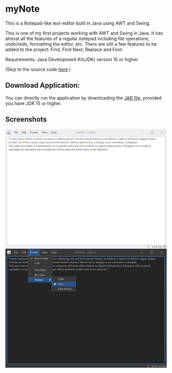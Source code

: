 # myNote
This is a Notepad-like text-editor built in Java using AWT and Swing.

This is one of my first projects working with AWT and Swing in Java.
It has almost all the features of a regular notepad including file operations, undo/redo, formatting the editor, etc. 
There are still a few features to be added to the project: Find, Find Next, Replace and Font.

Requirements: Java Development Kit(JDK) version 15 or higher.

(Skip to the source code [here](src/com/company/).)

## Download Application:
You can directly run the application by downloading the [JAR file](myNote.jar), provided you have JDK 15 or higher.

## Screenshots
![screenshot1](screenshots/myNote1.png)
![screenshot2](screenshots/myNote2.png)
